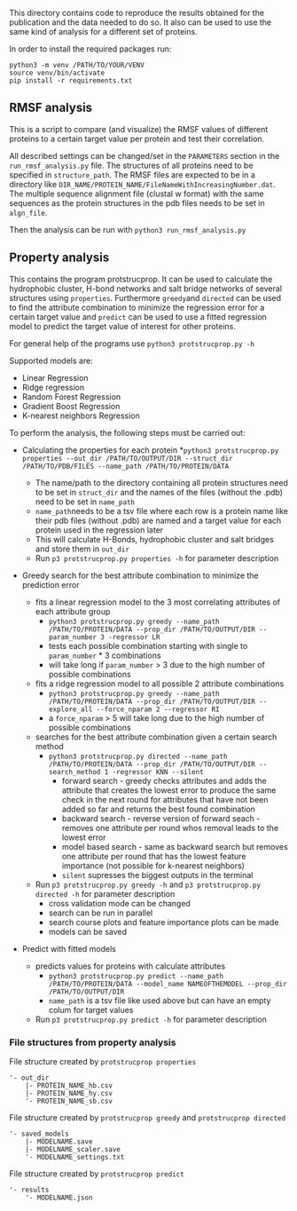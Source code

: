 This directory contains code to reproduce the results obtained for the publication and the data needed to do so.
It also can be used to use the same kind of analysis for a different set of proteins.

In order to install the required packages run:
```
python3 -m venv /PATH/TO/YOUR/VENV
source venv/bin/activate
pip install -r requirements.txt
```

## RMSF analysis
This is a script to compare (and visualize) the RMSF values of different proteins to a certain target value per protein and test their correlation.

All described settings can be changed/set in the `PARAMETERS` section in the `run_rmsf_analysis.py` file.
The structures of all proteins need to be specified in `structure_path`. The RMSF files are expected to be in a directory like `DIR_NAME/PROTEIN_NAME/FileNameWithIncreasingNumber.dat`. The multiple sequence alignment file (clustal w format) with the same sequences as the protein structures in the pdb files needs to be set in `algn_file`. 

Then the analysis can be run with `python3 run_rmsf_analysis.py`


## Property analysis
This contains the program protstrucprop. It can be used to calculate the hydrophobic cluster, H-bond networks and salt bridge networks of several structures using `properties`. Furthermore `greedy`and `directed` can be used to find the attribute combination to minimize the regression error for a certain target value and `predict` can be used to use a fitted regression model to predict the target value of interest for other proteins.

For general help of the programs use `python3 protstrucprop.py -h`

Supported models are:
* Linear Regression
* Ridge regression
* Random Forest Regression
* Gradient Boost Regression
* K-nearest neighbors Regression

To perform the analysis, the following steps must be carried out:
*   Calculating the properties for each protein 
    *`python3 protstrucprop.py properties --out_dir /PATH/TO/OUTPUT/DIR --struct_dir /PATH/TO/PDB/FILES --name_path /PATH/TO/PROTEIN/DATA`
    * The name/path to the directory containing all protein structures need to be set in `struct_dir` and the names of the files (without the .pdb) need to be set in `name_path`
    * `name_path`needs to be a tsv file where each row is a protein name like their pdb files (without .pdb) are named and a target value for each protein used in the regression later
    * This will calculate H-Bonds, hydrophobic cluster and salt bridges and store them in `out_dir`
    * Run `p3 protstrucprop.py properties -h` for parameter description


* Greedy search for the best attribute combination to minimize the prediction error
    * fits a linear regression model to the 3 most correlating attributes of each attribute group 
        * `python3 protstrucprop.py greedy --name_path /PATH/TO/PROTEIN/DATA --prop_dir /PATH/TO/OUTPUT/DIR --param_number 3 -regressor LR`
        * tests each possible combination starting with single to `param_number` * 3 combinations 
        * will take long if `param_number` > 3 due to the high number of possible combinations
    * fits a ridge regression model to all possible 2 attribute combinations
        * `python3 protstrucprop.py greedy --name_path /PATH/TO/PROTEIN/DATA --prop_dir /PATH/TO/OUTPUT/DIR --explore_all --force_nparam 2 --regressor RI `
        * a `force_nparam` > 5 will take long due to the high number of possible combinations
    * searches for the best attribute combination given a certain search method
        * `python3 protstrucprop.py directed --name_path /PATH/TO/PROTEIN/DATA --prop_dir /PATH/TO/OUTPUT/DIR --search_method 1 -regressor KNN --silent`
            * forward search - greedy checks attributes and adds the attribute that creates the lowest error to produce the same check in the next round for attributes that have not been added so far and returns the best found combination
            * backward search - reverse version of forward seach - removes one attribute per round whos removal leads to the lowest error
            * model based search - same as backward search but removes one attribute per round that has the lowest feature importance (not possible for k-nearest neighbors)
            * `silent` supresses the biggest outputs in the terminal
    * Run `p3 protstrucprop.py greedy -h` and `p3 protstrucprop.py directed -h` for parameter description
        * cross validation mode can be changed
        * search can be run in parallel
        * search course plots and feature importance plots can be made
        * models can be saved
* Predict with fitted models
    * predicts values for proteins with calculate attributes
        * `python3 protstrucprop.py predict --name_path /PATH/TO/PROTEIN/DATA --model_name NAMEOFTHEMODEL --prop_dir /PATH/TO/OUTPUT/DIR`
        * `name_path` is a tsv file like used above but can have an empty colum for target values
    * Run `p3 protstrucprop.py predict -h` for parameter description


### File structures from property analysis
File structure created by `protstrucprop properties`
```
'- out_dir
    |- PROTEIN_NAME_hb.csv
    |- PROTEIN_NAME_hy.csv
    '- PROTEIN_NAME_sb.csv
```
File structure created by `protstrucprop greedy` and `protstrucprop directed`
```
'- saved_models
    |- MODELNAME.save
    |- MODELNAME_scaler.save
    '- MODELNAME_settings.txt
```
File structure created by `protstrucprop predict`
```
'- results
    '- MODELNAME.json
```


